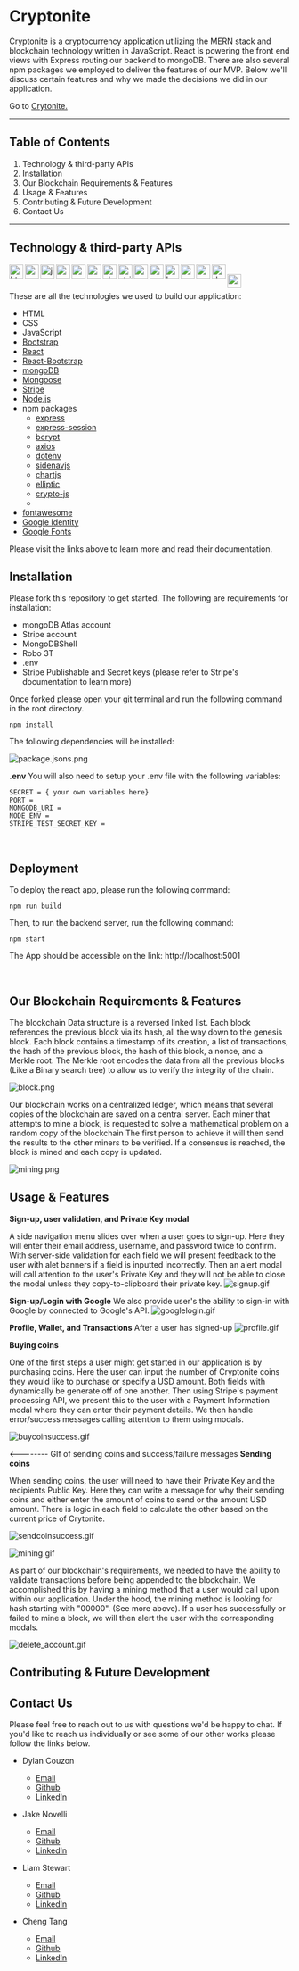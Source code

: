 # Cryptonite

Cryptonite is a cryptocurrency application utilizing the MERN stack and blockchain technology written in JavaScript. React is powering the front end views with Express routing our backend to mongoDB. There are also several npm packages we employed to deliver the features of our MVP. Below we'll discuss certain features and why we made the decisions we did in our application.

Go to [Crytonite.](http://cryptonite-env.eba-kvnfavpx.us-west-2.elasticbeanstalk.com/)


<hr>

## Table of Contents

1. Technology & third-party APIs
2. Installation
3. Our Blockchain Requirements & Features
4. Usage & Features
5. Contributing & Future Development
6. Contact Us

<hr>


## Technology & third-party APIs

<img align="left" alt="html" width="25x" src="./client/public/assets/icons/html5.png"/> &nbsp;
<img align="left" alt="css" width="25x" src="./client/public/assets/icons/css.png"/> &nbsp;
<img align="left" alt="javascript" width="25x" src="./client/public/assets/icons/javascript.png"/> &nbsp;
<img align="left" alt="nodejs" width="25x" src="./client/public/assets/icons/nodejs.png"/> &nbsp;
<img align="left" alt="npm" width="25x" src="./client/public/assets/icons/npm-2.png"/> &nbsp;
<img align="left" alt="express" width="25x" src="./client/public/assets/icons/express.png"/> &nbsp;
<img align="left" alt="chartjs" width="25x" src="./client/public/assets/icons/chartjs.png"/> &nbsp;
<img align="left" alt="stripe" width="25x" src="./client/public/assets/icons/stripe.png"/> &nbsp;
<img align="left" alt="react" width="25x" src="./client/public/assets/icons/react.png"/> &nbsp;
<img align="left" alt="react-boostrap" width="25x" src="./client/public/assets/icons/react-bootstrap.png"/> &nbsp;
<img align="left" alt="boostrap" width="25x" src="./client/public/assets/icons/bootstrap.png"/> &nbsp;
<img align="left" alt="mongoDB" width="25x" src="./client/public/assets/icons/atlas-mongoDB-1.png"/> &nbsp;
<img align="left" alt="mongoose" width="25x" src="./client/public/assets/icons/mongoose.png"/> &nbsp;
<img align="left" alt="dotenv" width="25x" src="./client/public/assets/icons/dotenv.png"/> &nbsp;
<img align="left" alt="googlefonts" width="25x" src="./client/public/assets/icons/googlefonts.png"/> &nbsp;

These are all the technologies we used to build our application:

- HTML
- CSS
- JavaScript
- [Bootstrap](https://getbootstrap.com/)
- [React](https://reactjs.org/)
- [React-Bootstrap](https://react-bootstrap.github.io/)
- [mongoDB](https://www.mongodb.com/)
- [Mongoose](https://mongoosejs.com/)
- [Stripe](https://stripe.com/)
- [Node.js](https://nodejs.org/en/)
- npm packages
  - [express](https://www.npmjs.com/package/express)
  - [express-session](https://www.npmjs.com/package/express-session)
  - [bcrypt](https://www.npmjs.com/package/bcrypt)
  - [axios](https://www.npmjs.com/package/axios)
  - [dotenv](https://www.npmjs.com/package/dotenv)
  - [sidenavjs](https://www.npmjs.com/package/sidenavjs)
  - [chartjs](https://www.chartjs.org/)
  - [elliptic](https://www.npmjs.com/package/elliptic)
  - [crypto-js](https://www.npmjs.com/package/crypto-js)
  - 
- [fontawesome](https://fontawesome.com/)
- [Google Identity](https://developers.google.com/identity/sign-in/web/sign-in)
- [Google Fonts](https://fonts.google.com/)

Please visit the links above to learn more and read their documentation.

## Installation

Please fork this repository to get started. The following are requirements for installation:

- mongoDB Atlas account
- Stripe account
- MongoDBShell
- Robo 3T
- .env
- Stripe Publishable and Secret keys (please refer to Stripe's documentation to learn more)

Once forked please open your git terminal and run the following command in the root directory.
```
npm install
```

The following dependencies will be installed:

![package.jsons.png](./client/public/assets/readme/package-jsons.png)


**.env**
You will also need to setup your .env file with the following variables:
```
SECRET = { your own variables here}
PORT = 
MONGODB_URI =
NODE_ENV =
STRIPE_TEST_SECRET_KEY =
```

<br>


## Deployment

To deploy the react app, please run the following command:
```
npm run build
```
Then, to run the backend server, run the following command:
```
npm start
```

The App should be accessible on the link: http://localhost:5001

<br>

## Our Blockchain Requirements & Features

The blockchain Data structure is a reversed linked list. Each block references the previous block via its hash, all the way down to the genesis block.
Each block contains a timestamp of its creation, a list of transactions, the hash of the previous block, the hash of this block, a nonce, and a Merkle root.
The Merkle root encodes the data from all the previous blocks (Like a Binary search tree) to allow us to verify the integrity of the chain.

![block.png](./client/public/assets/readme/block.png)

Our blockchain works on a centralized ledger, which means that several copies of the blockchain are saved on a central server.
Each miner that attempts to mine a block, is requested to solve a mathematical problem on a random copy of the blockchain
The first person to achieve it will then send the results to the other miners to be verified.
If a consensus is reached, the block is mined and each copy is updated.

![mining.png](./client/public/assets/readme/mining.png)


## Usage & Features

**Sign-up, user validation, and Private Key modal**

A side navigation menu slides over when a user goes to sign-up. Here they will enter their email address, username, and password twice to confirm. With server-side validation for each field we will present feedback to the user with alet banners if a field is inputted incorrectly. Then an alert modal will call attention to the user's Private Key and they will not be able to close the modal unless they copy-to-clipboard their private key.
![signup.gif](./client/public/assets/readme/signup3.gif)



**Sign-up/Login with Google**
We also provide user's the ability to sign-in with Google by connected to Google's API.
![googlelogin.gif](./client/public/assets/readme/googlelogin.gif)


**Profile, Wallet, and Transactions**
After a user has signed-up
![profile.gif](./client/public/assets/readme/profile.gif)



**Buying coins**

One of the first steps a user might get started in our application is by purchasing coins. Here the user can input the number of Cryptonite coins they would like to purchase or specify a USD amount. Both fields with dynamically be generate off of one another. Then using Stripe's payment processing API, we present this to the user with a Payment Information modal where they can enter their payment details. We then handle error/success messages calling attention to them using modals.

![buycoinsuccess.gif](./client/public/assets/readme/buycoinsuccess.gif)

<-------- GIf of sending coins and success/failure messages
**Sending coins**

When sending coins, the user will need to have their Private Key and the recipients Public Key. Here they can write a message for why their sending coins and either enter the amount of coins to send or the amount USD amount. There is logic in each field to calculate the other based on the current price of Crytonite.
<!-- <img src="./client/public/assets/readme/sendcoinsuccess.gif" width=""> -->
![sendcoinsuccess.gif](./client/public/assets/readme/sendcoinsuccess.gif)



![mining.gif](./client/public/assets/readme/mining.gif)

As part of our blockchain's requirements, we needed to have the ability to validate transactions before being appended to the blockchain. We accomplished this by having a mining method that a user would call upon within our application. Under the hood, the mining method is looking for hash starting with "00000". (See more above). If a user has successfully or failed to mine a block, we will then alert the user with the corresponding modals.



![delete_account.gif](./client/public/assets/readme/delete_account.gif)




## Contributing & Future Development




## Contact Us

Please feel free to reach out to us with questions we'd be happy to chat. If you'd like to reach us individually or see some of our other works please follow the links below.


  - Dylan Couzon
    - <a href="mailto:dylancouzon@gmail.com" target="_blank">Email</a>
    - <a href= "https://github.com/Dylancouzon" target="_blank">Github</a>
    - <a href= "https://www.linkedin.com/in/dcouzon/">LinkedIn</a>
    
  - Jake Novelli
    - <a href="mailto:jakenovelli11@gmail.com" target="_blank">Email</a>
    - <a href= "https://github.com/dnovelli1" target="_blank">Github</a>
    - <a href= "https://www.linkedin.com/in/david-jacob-novelli/">LinkedIn</a>

  - Liam Stewart
    - <a href="mailto:liamstewartdev@gmail.com" target="_blank">Email</a>
    - <a href= "https://github.com/LiamStewartDev" target="_blank">Github</a>
    - <a href= "https://www.linkedin.com/in/liamsctewart/">LinkedIn</a>

  - Cheng Tang
    - <a href="mailto:cheng21tang@gmail.com" target="_blank">Email</a>
    - <a href= "https://github.com/cheng21tang" target="_blank">Github</a>
    - <a href= "https://www.linkedin.com/in/cheng21tang/">LinkedIn</a>


